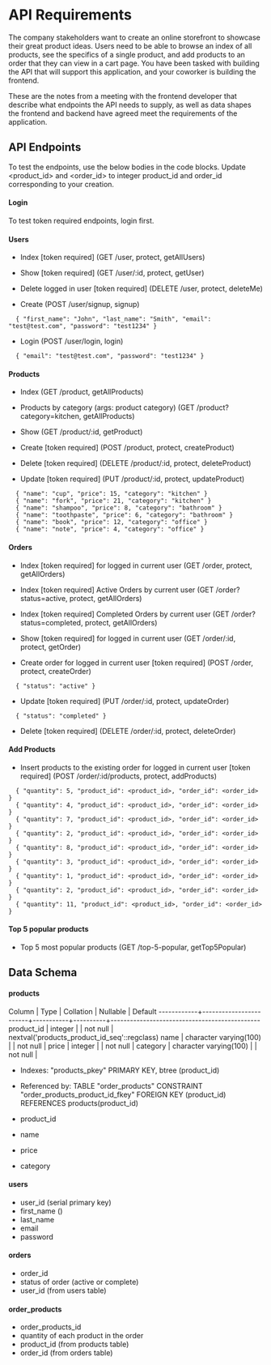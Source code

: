 # API Requirements

The company stakeholders want to create an online storefront to showcase their great product ideas. Users need to be able to browse an index of all products, see the specifics of a single product, and add products to an order that they can view in a cart page. You have been tasked with building the API that will support this application, and your coworker is building the frontend.

These are the notes from a meeting with the frontend developer that describe what endpoints the API needs to supply, as well as data shapes the frontend and backend have agreed meet the requirements of the application.

## API Endpoints

To test the endpoints, use the below bodies in the code blocks.
Update <product_id> and <order_id> to integer product_id and order_id corresponding to your creation.

#### Login

To test token required endpoints, login first.

#### Users

- Index [token required] (GET /user, protect, getAllUsers)
- Show [token required] (GET /user/:id, protect, getUser)
- Delete logged in user [token required] (DELETE /user, protect, deleteMe)

- Create (POST /user/signup, signup)

```
  { "first_name": "John", "last_name": "Smith", "email": "test@test.com", "password": "test1234" }
```

- Login (POST /user/login, login)

```
  { "email": "test@test.com", "password": "test1234" }
```

#### Products

- Index (GET /product, getAllProducts)
- Products by category (args: product category) (GET /product?category=kitchen, getAllProducts)
- Show (GET /product/:id, getProduct)

- Create [token required] (POST /product, protect, createProduct)
- Delete [token required] (DELETE /product/:id, protect, deleteProduct)
- Update [token required] (PUT /product/:id, protect, updateProduct)

```
  { "name": "cup", "price": 15, "category": "kitchen" }
  { "name": "fork", "price": 21, "category": "kitchen" }
  { "name": "shampoo", "price": 8, "category": "bathroom" }
  { "name": "toothpaste", "price": 6, "category": "bathroom" }
  { "name": "book", "price": 12, "category": "office" }
  { "name": "note", "price": 4, "category": "office" }
```

#### Orders

- Index [token required] for logged in current user (GET /order, protect, getAllOrders)
- Index [token required] Active Orders by current user (GET /order?status=active, protect, getAllOrders)
- Index [token required] Completed Orders by current user (GET /order?status=completed, protect, getAllOrders)
- Show [token required] for logged in current user (GET /order/:id, protect, getOrder)

- Create order for logged in current user [token required] (POST /order, protect, createOrder)

```
  { "status": "active" }
```

- Update [token required] (PUT /order/:id, protect, updateOrder)

```
  { "status": "completed" }
```

- Delete [token required] (DELETE /order/:id, protect, deleteOrder)

#### Add Products

- Insert products to the existing order for logged in current user [token required] (POST /order/:id/products, protect, addProducts)

```
  { "quantity": 5, "product_id": <product_id>, "order_id": <order_id> }
  { "quantity": 4, "product_id": <product_id>, "order_id": <order_id> }
  { "quantity": 7, "product_id": <product_id>, "order_id": <order_id> }
  { "quantity": 2, "product_id": <product_id>, "order_id": <order_id> }
  { "quantity": 8, "product_id": <product_id>, "order_id": <order_id> }
  { "quantity": 3, "product_id": <product_id>, "order_id": <order_id> }
  { "quantity": 1, "product_id": <product_id>, "order_id": <order_id> }
  { "quantity": 2, "product_id": <product_id>, "order_id": <order_id> }
  { "quantity": 11, "product_id": <product_id>, "order_id": <order_id> }
```

#### Top 5 popular products

- Top 5 most popular products (GET /top-5-popular, getTop5Popular)

## Data Schema

#### products

Column | Type | Collation | Nullable | Default
------------+------------------------+-----------+----------+----------------------------------------------
product_id | integer | | not null | nextval('products_product_id_seq'::regclass)
name | character varying(100) | | not null |
price | integer | | not null |
category | character varying(100) | | not null |

- Indexes: "products_pkey" PRIMARY KEY, btree (product_id)
- Referenced by: TABLE "order_products" CONSTRAINT "order_products_product_id_fkey" FOREIGN KEY (product_id) REFERENCES products(product_id)

- product_id
- name
- price
- category

#### users

- user_id (serial primary key)
- first_name ()
- last_name
- email
- password

#### orders

- order_id
- status of order (active or complete)
- user_id (from users table)

#### order_products

- order_products_id
- quantity of each product in the order
- product_id (from products table)
- order_id (from orders table)
